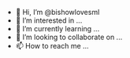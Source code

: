 - 👋 Hi, I’m @bishowlovesml
- 👀 I’m interested in ...
- 🌱 I’m currently learning ...
- 💞️ I’m looking to collaborate on ...
- 📫 How to reach me ...

<!---
bishowlovesml/bishowlovesml is a ✨ special ✨ repository because its `README.md` (this file) appears on your GitHub profile.
You can click the Preview link to take a look at your changes.
--->

